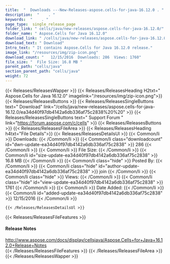 ```yaml
---
title:  "  Downloads ---New-Releases-aspose.cells-for-java-16.12.0 . " 
description:  "    . " 
keywords:  "    . " 
page_type:  single_release_page
folder_link: " cells/java/new-releases/aspose.cells-for-java-16.12.0/"
folder_name: " Aspose.Cells for Java 16.12.0"
download_link: " /cells/java/new-releases/aspose.cells-for-java-16.12.0/ea34d40f97db4142a6db336af75c2838"
download_text: " Download"
Intro_text: " It contains Aspose.Cells for Java 16.12.0 release."
image_link: "/resources/img/zip-icon.png"
download_count: "   12/15/2016  Downloads: 286  Views: 1760"
file_size: "  File Size: 16.8 MB "
parent_path: "cells/java"
section_parent_path: "cells/java"
weight: 72 
---
```


{{< Releases/ReleasesWapper >}}
  {{< Releases/ReleasesHeading H2txt=" Aspose.Cells for Java 16.12.0" imagelink="/resources/img/zip-icon.png">}}
  {{< Releases/ReleasesButtons >}}
    {{< Releases/ReleasesSingleButtons text=" Download" link="/cells/java/new-releases/aspose.cells-for-java-16.12.0/ea34d40f97db4142a6db336af75c2838%20%20" >}}
    {{< Releases/ReleasesSingleButtons text=" Support Forum " link="https://forum.aspose.com/c/cells" >}}
  {{< Releases/ReleasesButtons >}}
  {{< Releases/ReleasesFileArea >}}
    {{< Releases/ReleasesHeading h4txt="File Details">}}
    {{< Releases/ReleasesDetailsUl >}}
            {{< Common/li  >}} Downloads: {{< /Common/li >}} 
      {{< Common/li class="downloadcount" id="dwn-update-ea34d40f97db4142a6db336af75c2838" >}} 286 {{< /Common/li >}} 
      {{< Common/li  >}} File Size: {{< /Common/li >}} 
      {{< Common/li id="size-update-ea34d40f97db4142a6db336af75c2838" >}} 16.8 MB {{< /Common/li >}} 
      {{< Common/li  class="hide" >}} Posted By: {{< /Common/li >}} 
      {{< Common/li class="hide" id="author-update-ea34d40f97db4142a6db336af75c2838" >}} join {{< /Common/li >}} 
      {{< Common/li class="hide"  >}} Views: {{< /Common/li >}} 
      {{< Common/li class="hide" id="view-update-ea34d40f97db4142a6db336af75c2838" >}} 1761 {{< /Common/li >}} 
      {{< Common/li  >}} Date Added: {{< /Common/li >}} 
      {{< Common/li id="added-update-ea34d40f97db4142a6db336af75c2838" >}} 12/15/2016 {{< /Common/li >}} 

    {{< /Releases/ReleasesDetailsUl >}}

  {{< Releases/ReleasesFileFeatures >}}
      <h4>Release Notes</h4><div><a href="http://www.aspose.com/docs/display/cellsjava/Aspose.Cells+for+Java+16.12.0+Release+Notes">http://www.aspose.com/docs/display/cellsjava/Aspose.Cells+for+Java+16.12.0+Release+Notes</a></div>
  {{< /Releases/ReleasesFileFeatures >}}
 {{< /Releases/ReleasesFileArea >}}
{{< /Releases/ReleasesWapper >}}


